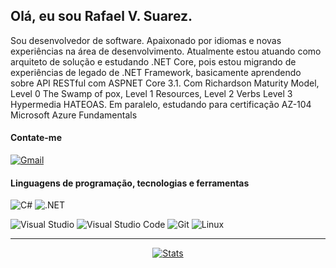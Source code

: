 ## Olá, eu sou Rafael V. Suarez.

Sou desenvolvedor de software. Apaixonado por idiomas e novas experiências na área de desenvolvimento.
Atualmente estou atuando como arquiteto de solução e estudando .NET Core, pois estou migrando de experiências de legado de .NET Framework, basicamente aprendendo sobre API RESTful com ASPNET Core 3.1. Com Richardson Maturity Model, Level 0 The Swamp of pox, Level 1 Resources, Level 2 Verbs Level 3 Hypermedia HATEOAS.
Em paralelo, estudando para certificação AZ-104 Microsoft Azure Fundamentals


#### Contate-me

<a href="mailto:rafaelv_s@hotmail.com"><img alt="Gmail" src="https://img.shields.io/badge/E--Mail-D14836?style=for-the-badge&logo=gmail&logoColor=white" /></a> 

#### Linguagens de programação, tecnologias e ferramentas

<img alt="C#" src="https://img.shields.io/badge/c%23-%23239120.svg?style=for-the-badge&logo=c-sharp&logoColor=white"/> <img alt=".NET" src="https://img.shields.io/badge/.NET-5C2D91?style=for-the-badge&logo=.net&logoColor=white"/>

<img alt="Visual Studio" src="https://img.shields.io/badge/Visual%20Studio-5C2D91.svg?style=for-the-badge&logo=visual-studio&logoColor=white"/> <img alt="Visual Studio Code" src="https://img.shields.io/badge/VS Code-0078d7.svg?style=for-the-badge&logo=visual-studio-code&logoColor=white"/> <img alt="Git" src="https://img.shields.io/badge/git-%23F05033.svg?style=for-the-badge&logo=git&logoColor=white"/> <img alt="Linux" src="https://img.shields.io/badge/Linux-FCC624?style=for-the-badge&logo=linux&logoColor=black">

<hr>
<div align="center">

[![Stats](https://github-readme-stats.vercel.app/api?username=suarezrafael&count_private=true&show_icons=true&theme=dracula&hide_title=true&hide_border=true)](https://github.com/anuraghazra/github-readme-stats)</div>

<!--
Here are some ideas to get you started:

- 🔭 I’m currently working on ...
- 🌱 I’m currently learning ...
- 👯 I’m looking to collaborate on ...
- 🤔 I’m looking for help with ...
- 💬 Ask me about ...
- 📫 How to reach me: ...
- 😄 Pronouns: ...
- ⚡ Fun fact: ...
-->
